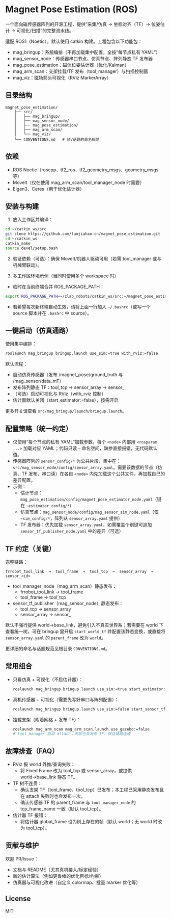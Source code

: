 # Magnet Pose Estimation (ROS)

一个面向磁传感器阵列的开源工程，提供“采集/仿真 → 坐标对齐（TF）→ 位姿估计 → 可视化/扫描”的完整流水线。

适配 ROS1（Noetic），默认使用 catkin 构建。工程包含以下功能包：

- mag_bringup：系统编排（不再加载集中配置，全按“每节点私有 YAML”）
- mag_sensor_node：传感器串口节点、仿真节点、阵列静态 TF 发布器
- mag_pose_estimation：磁体位姿估计器（优化/Kalman）
- mag_arm_scan：支架挂载/TF 发布（tool_manager）与扫描控制器
- mag_viz：磁场箭头可视化（RViz MarkerArray）

## 目录结构

```
magnet_pose_estimation/
	├── src/
	│   ├── mag_bringup/
	│   ├── mag_sensor_node/
	│   ├── mag_pose_estimation/
	│   ├── mag_arm_scan/
	│   └── mag_viz/
	└── CONVENTIONS.md   # 帧/话题的命名规范
```

## 依赖

- ROS Noetic（roscpp、tf2_ros、tf2_geometry_msgs、geometry_msgs 等）
- MoveIt（仅在使用 mag_arm_scan/tool_manager_node 时需要）
- Eigen3、Ceres（用于优化估计器）

## 安装与构建

1) 放入工作区并编译：

```bash
cd ~/catkin_ws/src
git clone https://github.com/luojiahao-cn/magnet_pose_estimation.git
cd ~/catkin_ws
catkin_make
source devel/setup.bash
```

2) 验证依赖（可选）：确保 MoveIt/机器人驱动可用（若需 tool_manager 或与机械臂联动）。

3) 多工作区环境示例（当同时使用多个 workspace 时）
- 临时在当前终端合并 ROS_PACKAGE_PATH：
```bash
export ROS_PACKAGE_PATH=~/zlab_robots/catkin_ws/src:~/magnet_pose_estimation/src:$ROS_PACKAGE_PATH
```
- 若希望每次新终端自动生效，请将上面一行加入 `~/.bashrc`（或写一个 source 脚本并在 `.bashrc` 中 source）。

## 一键启动（仿真通路）

使用集中编排：

```bash
roslaunch mag_bringup bringup.launch use_sim:=true with_rviz:=false
```

默认流程：
- 启动仿真传感器（发布 /magnet_pose/ground_truth 与 /mag_sensor/data_mT）
- 发布阵列静态 TF：tool_tcp → sensor_array → sensor_<id>
- （可选）启动可视化与 RViz（with_rviz 控制）
- 估计器默认关闭（start_estimator:=false），按需开启

更多开关请查看 `src/mag_bringup/launch/bringup.launch`。

## 配置策略（统一约定）

- 仅使用“每个节点的私有 YAML”加载参数。每个 `<node>` 内部用 `<rosparam ...>` 加载对应 YAML；代码只读 `~` 命名空间，缺参直接报错，无代码默认值。
- 传感器阵列的 `sensor_config/*` 为公共片段，集中在：`src/mag_sensor_node/config/sensor_array.yaml`。需要该数据的节点（仿真、TF 发布、串口读）在各自 `<node>` 内先加载这个公共文件，再加载自己的差异配置。
- 示例：
  - 估计节点：`mag_pose_estimation/config/magnet_pose_estimator_node.yaml`（键在 `~estimator_config/*`）
  - 仿真节点：`mag_sensor_node/config/mag_sensor_sim_node.yaml`（仅 `~sim_config/*`，阵列从 `sensor_array.yaml` 提供）
  - TF 发布器：优先加载 `sensor_array.yaml`，如需覆盖个别键可追加 `sensor_tf_publisher_node.yaml` 中的差异（可选）

## TF 约定（关键）

完整链路：

```
frrobot_tool_link  →  tool_frame  →  tool_tcp  →  sensor_array  →  sensor_<id>
```

- tool_manager_node（mag_arm_scan）静态发布：
	- frrobot_tool_link → tool_frame
	- tool_frame → tool_tcp
- sensor_tf_publisher（mag_sensor_node）静态发布：
	- tool_tcp → sensor_array
	- sensor_array → sensor_<id>

默认不强行提供 world→base_link，避免引入不真实世界系；若需要在 world 下查看统一树，可在 bringup 里开启 `start_world_tf` 并配置该静态变换，或直接将 `sensor_array.yaml` 的 `parent_frame` 改为 `world`。

更详细的命名与话题规范见根目录 `CONVENTIONS.md`。

## 常用组合

- 只看仿真 + 可视化（不启估计器）：
	```bash
	roslaunch mag_bringup bringup.launch use_sim:=true start_estimator:=false with_rviz:=true
	```

- 真机传感器 + 可视化（需要先写好串口与阵列配置）：
	```bash
	roslaunch mag_bringup bringup.launch use_sim:=false start_sensor_tf:=true with_rviz:=true
	```

- 挂载支架（附着网格 + 发布 TF）：
	```bash
	roslaunch mag_arm_scan mag_arm_scan.launch use_gazebo:=false
	# tool_manager 自动 attach；失败也会发布 TF，保证链路连通
	```

## 故障排查（FAQ）

- RViz 报 world 外推/查询失败：
	- 将 Fixed Frame 改为 tool_tcp 或 sensor_array，或提供 world→base_link 静态 TF。
- TF 树不连贯：
	- 确认支架 TF（tool_frame、tool_tcp）已发布；本工程已采用静态发布且在 attach 失败时也会发布一次。
	- 确认传感器 TF 的 parent_frame 与 `tool_manager_node` 的 tcp_frame_name 一致（默认 tool_tcp）。
- 估计器 TF 报错：
	- 将估计器 global_frame 设为树上存在的帧（默认 world；无 world 时改为 tool_tcp）。

## 贡献与维护

欢迎 PR/Issue：
- 文档与 README（尤其真机接入/标定经验）
- 新的估计算法（例如更鲁棒的优化目标/约束）
- 仿真器与可视化改进（自定义 colormap、批量 marker 优化等）



## License

MIT

